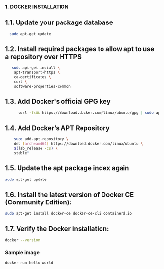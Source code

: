 
### 1. DOCKER INSTALLATION

## 1.1. Update your package database
```bash
  sudo apt-get update
```
## 1.2. Install required packages to allow apt to use a repository over HTTPS
```bash
   sudo apt-get install \
  	apt-transport-https \
  	ca-certificates \
  	curl \
  	software-properties-common
```
## 1.3. Add Docker's official GPG key
```bash
      curl -fsSL https://download.docker.com/linux/ubuntu/gpg | sudo apt-key add -
```
## 1.4. Add Docker’s APT Repository
```bash
    sudo add-apt-repository \
    deb [arch=amd64] https://download.docker.com/linux/ubuntu \
    $(lsb_release -cs) \
    stable"
```
## 1.5. Update the apt package index again
```bash
sudo apt-get update
```
## 1.6. Install the latest version of Docker CE (Community Edition):
```bash
sudo apt-get install docker-ce docker-ce-cli containerd.io
```
## 1.7. Verify the Docker installation:
```bash
docker --version
```
### Sample image
```bash
docker run hello-world
```

